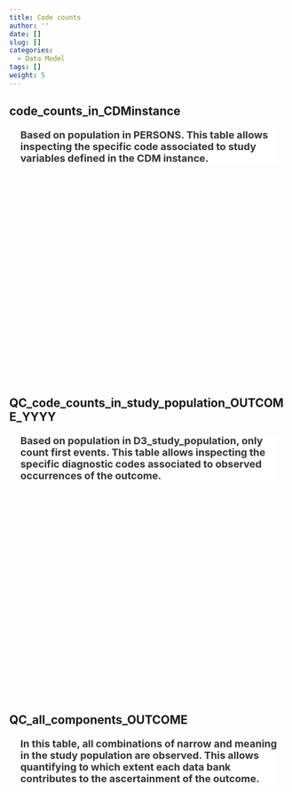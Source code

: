 ```yaml
---
title: Code counts
author: ''
date: []
slug: []
categories:
  - Data Model
tags: []
weight: 5
---
```


<script src="{{< blogdown/postref >}}index.en_files/core-js/shim.min.js"></script>
<script src="{{< blogdown/postref >}}index.en_files/react/react.min.js"></script>
<script src="{{< blogdown/postref >}}index.en_files/react/react-dom.min.js"></script>
<script src="{{< blogdown/postref >}}index.en_files/reactwidget/react-tools.js"></script>
<script src="{{< blogdown/postref >}}index.en_files/htmlwidgets/htmlwidgets.js"></script>
<script src="{{< blogdown/postref >}}index.en_files/reactable-binding/reactable.js"></script>
## code_counts_in_CDMinstance
<div align="center">
<h2 style="color:#333;background:#FFFFFF;text-align:left;font-family:-apple-system,BlinkMacSystemFont,Helvetica,Arial,sans-serif;font-size:18px;font-style:normal;font-weight:bold;text-decoration:;margin:20px">Based on population in PERSONS. This table allows inspecting the specific code associated to study variables defined in the CDM instance.</h2>
<div id="htmlwidget-1" class="reactable html-widget" style="width:auto;height:300px;"></div>
<script type="application/json" data-for="htmlwidget-1">{"x":{"tag":{"name":"Reactable","attribs":{"data":{"Name":["Conceptset","Code","Coding system","Meaning","Count_n"],"Description":[null,null,null,null,null],"Format/Vocabulary":[null,null,"ICD9CM, ICD10CM, Read, SNOMED, ICPC, ATC",null,null],"Comments":[null,null,null,null,null]},"columns":[{"accessor":"Name","name":"Name","type":"character"},{"accessor":"Description","name":"Description","type":"logical"},{"accessor":"Format/Vocabulary","name":"Format/Vocabulary","type":"character"},{"accessor":"Comments","name":"Comments","type":"logical"}],"sortable":false,"searchable":true,"defaultPageSize":5,"paginationType":"numbers","showPageInfo":true,"minRows":1,"highlight":true,"bordered":true,"striped":true,"style":{"maxWidth":650},"height":"300px","dataKey":"2e47149845ff1a47e777e397f79a7028","key":"2e47149845ff1a47e777e397f79a7028"},"children":[]},"class":"reactR_markup"},"evals":[],"jsHooks":[]}</script>
<br/>
<br/>
<br/>
<br/>
</div>

## QC_code_counts_in_study_population_OUTCOME_YYYY
<div align="center">
<h2 style="color:#333;background:#FFFFFF;text-align:left;font-family:-apple-system,BlinkMacSystemFont,Helvetica,Arial,sans-serif;font-size:18px;font-style:normal;font-weight:bold;text-decoration:;margin:20px">Based on population in D3_study_population, only count first events. This table allows inspecting the specific diagnostic codes associated to observed occurrences of the outcome.</h2>
<div id="htmlwidget-2" class="reactable html-widget" style="width:auto;height:300px;"></div>
<script type="application/json" data-for="htmlwidget-2">{"x":{"tag":{"name":"Reactable","attribs":{"data":{"Name":["Conceptset","Code","Coding system","Meaning of_event","Count_n"],"Description":[null,null,null,null,null],"Format/Vocabulary":[null,null,"ICD9CM, ICD10CM, Read, SNOMED, ICPC, ATC",null,null],"Comments":[null,null,null,null,null],"Count_n":[null,null,null,null,null]},"columns":[{"accessor":"Name","name":"Name","type":"character"},{"accessor":"Description","name":"Description","type":"logical"},{"accessor":"Format/Vocabulary","name":"Format/Vocabulary","type":"character"},{"accessor":"Comments","name":"Comments","type":"logical"},{"accessor":"Count_n","name":"Count_n","type":"logical"}],"sortable":false,"searchable":true,"defaultPageSize":5,"paginationType":"numbers","showPageInfo":true,"minRows":1,"highlight":true,"bordered":true,"striped":true,"style":{"maxWidth":650},"height":"300px","dataKey":"25b05f07fa932d5aacdeb0d046b91aa3","key":"25b05f07fa932d5aacdeb0d046b91aa3"},"children":[]},"class":"reactR_markup"},"evals":[],"jsHooks":[]}</script>
<br/>
<br/>
<br/>
<br/>
</div>

## QC_all_components_OUTCOME
<div align="center">
<h2 style="color:#333;background:#FFFFFF;text-align:left;font-family:-apple-system,BlinkMacSystemFont,Helvetica,Arial,sans-serif;font-size:18px;font-style:normal;font-weight:bold;text-decoration:;margin:20px">In this table, all combinations of narrow and meaning in the study population are observed. This allows quantifying to which extent each data bank contributes to the ascertainment of the outcome.</h2>
<div id="htmlwidget-3" class="reactable html-widget" style="width:auto;height:300px;"></div>
<script type="application/json" data-for="htmlwidget-3">{"x":{"tag":{"name":"Reactable","attribs":{"data":{"possible_meaning1":[0,1,1],"possible_meaning2":[0,0,1],"…":[0,0,0],"narrow_meaning1":[0,0,0],"narrow_meaning2":[0,0,0],"todrop":[0,0,0],"N":[3568303,45,3]},"columns":[{"accessor":"possible_meaning1","name":"possible_meaning1","type":"numeric"},{"accessor":"possible_meaning2","name":"possible_meaning2","type":"numeric"},{"accessor":"…","name":"…","type":"numeric"},{"accessor":"narrow_meaning1","name":"narrow_meaning1","type":"numeric"},{"accessor":"narrow_meaning2","name":"narrow_meaning2","type":"numeric"},{"accessor":"todrop","name":"todrop","type":"numeric"},{"accessor":"N","name":"N","type":"numeric"}],"sortable":false,"searchable":true,"defaultPageSize":3,"paginationType":"numbers","showPageInfo":true,"minRows":1,"highlight":true,"bordered":true,"striped":true,"style":{"maxWidth":650},"height":"300px","dataKey":"137cbe72fc02635d52447883c80bcd7b","key":"137cbe72fc02635d52447883c80bcd7b"},"children":[]},"class":"reactR_markup"},"evals":[],"jsHooks":[]}</script>
<br/>
<br/>
<br/>
<br/>
</div>
